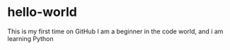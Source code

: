 # hello-world
This is my first time on GitHub
I am a beginner in the code world, and i am learning Python
